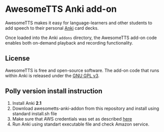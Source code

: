 # AwesomeTTS Anki add-on

AwesomeTTS makes it easy for language-learners and other students to add
speech to their personal [Anki](https://apps.ankiweb.net) card decks.

Once loaded into the Anki `addons` directory, the AwesomeTTS add-on code
enables both on-demand playback and recording functionality.


## License

AwesomeTTS is free and open-source software. The add-on code that runs within
Anki is released under the [GNU GPL v3](LICENSE.txt).

## Polly version install instruction

1. Install Anki **2.1**
2. Download awesometts-anki-addon from this repository and install using standard install.sh file 
3. Make sure that AWS credentials was set as described [here](https://boto3.readthedocs.io/en/latest/guide/quickstart.html#configuration)
4. Run Anki using standart executable file and check Amazon service.